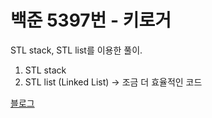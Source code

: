 # 백준 5397번 - 키로거

STL stack, STL list를 이용한 풀이.  

1. STL stack  
1. STL list (Linked List) -> 조금 더 효율적인 코드  

[블로그](https://kdjun97.github.io/algorithm/baekjoon-5397/)  